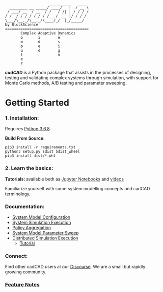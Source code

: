 ```
                    __________   ____
  ________ __ _____/ ____/   |  / __ \
 / ___/ __` / __  / /   / /| | / / / /
/ /__/ /_/ / /_/ / /___/ ___ |/ /_/ /
\___/\__,_/\__,_/\____/_/  |_/_____/
by BlockScience
======================================
       Complex Adaptive Dynamics       
       o       i        e
       m       d        s
       p       e        i
       u       d        g
       t                n
       e
       r
```

***cadCAD*** is a Python package that assists in the processes of designing, testing and validating complex systems 
through simulation, with support for Monte Carlo methods, A/B testing and parameter sweeping.

# Getting Started
### 1. Installation: 
Requires [Python 3.6.8](https://www.python.org/downloads/release/python-368/)

**Build From Source:**
```shell script
pip3 install -r requirements.txt
python3 setup.py sdist bdist_wheel
pip3 install dist/*.whl
```

### 2. Learn the basics:
**Tutorials:** available both as [Jupyter Notebooks](tutorials) 
and [videos](https://www.youtube.com/watch?v=uJEiYHRWA9g&list=PLmWm8ksQq4YKtdRV-SoinhV6LbQMgX1we) 

Familiarize yourself with some system modelling concepts and cadCAD terminology.

### Documentation:
* [System Model Configuration](documentation)
* [System Simulation Execution](documentation/Simulation_Execution.md)
* [Policy Aggregation](documentation/Policy_Aggregation.md)
* [System Model Parameter Sweep](documentation/System_Model_Parameter_Sweep.md)
* [Distributed Simulation Execution](https://github.com/BlockScience/distroduce/blob/master/documentation/Dist_Simulation_Execution.md)
  * [Tutorial](https://github.com/BlockScience/distroduce/blob/master/documentation/dist_exec_doc.ipynb)

### Connect:
Find other cadCAD users at our [Discourse](https://community.cadcad.org/). We are a small but rapidly growing community.

### [Feature Notes](documentation/feature_notes.md)
